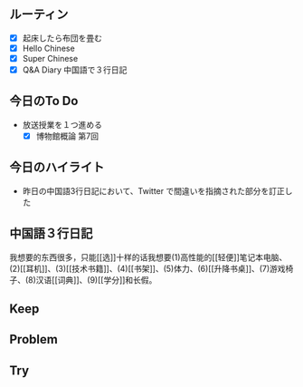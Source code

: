 ## ルーティン
- [x] 起床したら布団を畳む
- [x] Hello Chinese
- [x] Super Chinese
- [x] Q&A Diary 中国語で３行日記
## 今日のTo Do
- 放送授業を１つ進める
	- [x] 博物館概論 第7回
## 今日のハイライト
- 昨日の中国語3行日記において、Twitter で間違いを指摘された部分を訂正した
## 中国語３行日記
我想要的东西很多，只能[[选]]十样的话我想要(1)高性能的[[轻便]]笔记本电脑、(2)[[耳机]]、(3)[[技术书籍]]、(4)[[书架]]、(5)体力、(6)[[升降书桌]]、(7)游戏椅子、(8)汉语[[词典]]、(9)[[学分]]和长假。
## Keep
## Problem
## Try
